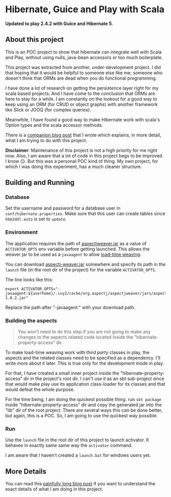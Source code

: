 # Hibernate, Guice and Play with Scala

**Updated to play 2.4.2 with Guice and Hibernate 5.**

## About this project


This is an POC project to show that hibernate can integrate well with
Scala and Play, without using nulls, java-bean accessors or too much
boilerplate. 

This project was extracted from another, under-development
project. I did that hoping that it would be helpful to someone else
like me; someone who doesn't think that ORMs are dead when you do
functional programming. 

I have done a lot of research on getting the persistence layer right for my
scala based projects. And I have come to the conclusion that ORMs are
here to stay for a while. I am constantly on the lookout for a good
way to keep using an ORM (for CRUD or object graphs) with another
framework like Slick or JOOQ (for complex queries).

Meanwhile, I have found a good way to make Hibernate work with scala's
Option types and the scala accessor methods.

There is a [companion blog post][blog-post] that I wrote which
explains, in more detail, what I am trying to do with this project.

**Disclaimer**: Maintenance of this project is not a high priority for
  me right now. Also, I am aware that a lot of code in this project
  begs to be improved. I know :expressionless:. But this was a
  personal POC kind of thing. My own project, for which I was doing
  this experiment, has a much cleaner structure. 


## Building and Running

### Database

Set the username and password for a database user in
`conf/hibernate.properties`.  Make sure that this user can create
tables since `hbm2ddl.auto` is set to `update`.

### Environment

The application requires the path of [aspectjweaver.jar][ajweaver] as
a value of `ACTIVATOR_OPTS` env variable before getting launched. This
allows the weaver jar to be used as a `javaagent` to allow
[load-time weaving](ltw). 

You can download [aspectj-weaver.jar][ajweaver] somewhere and specify
its path in the `launch` file (in the root dir of the project) for
the variable `ACTIVATOR_OPTS`.

The line looks like this:

```
export ACTIVATOR_OPTS="-javaagent:${userhome}/.ivy2/cache/org.aspectj/aspectjweaver/jars/aspectjweaver-1.8.2.jar"
```

Replace the path after "-javaagent:" with your download path.

### Building the aspects

> You won't need to do this step if you are not going to make any
> changes to the aspects related code located inside the
> "hibernate-property-access" dir.

To make load-time weaving work with _third party_ classes in play, the
aspects and the related classes need to be specified as a
dependency. I'll write more about it later. This is true only for the
development mode in play.

For that, I have created a small inner project inside the
"hibernate-property-access" dir in the project's root dir. I can't use
it as an sbt sub-project since that would make play use its
application class-loader for its classes and that would defeat the
whole purpose.

For the time being, I am doing the quickest possible thing. run `sbt
package` inside "hibernate-property-access" dir and copy the generated
jar into the "lib" dir of the root project. There are several ways this
can be done better, but again, this is a POC. So, I am going to
use the quickest way possible. 

### Run

Use the `launch` file in the root dir of this project to launch
activator. It behaves in exactly same same way the `activator`
command.

I am aware that I haven't created a `launch.bat` for windows
users yet.

## More Details

You can read this [painfully long blog post][blog-post] if you want to
understand the exact details of what I am doing in this project.

[blog-post]: http://bhashitparikh.com/2014/10/28/hibernate-with-scala-options-with-less-pain.html
[play-framework]: http://playframework.com/
[ajweaver]: http://mvnrepository.com/artifact/org.aspectj/aspectjweaver/1.8.3
[ltw]: https://www.eclipse.org/aspectj/doc/next/devguide/ltw.html


